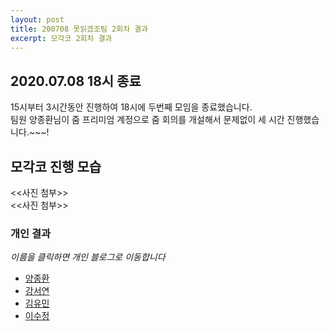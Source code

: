 ```yaml
---
layout: post
title: 200708 못읽겠조팀 2회차 결과
excerpt: 모각코 2회차 결과
---
```

## 2020.07.08 18시 종료
15시부터 3시간동안 진행하여 18시에 두번째 모임을 종료했습니다.  
팀원 양종환님이 줌 프리미엄 계정으로 줌 회의를 개설해서 문제없이 세 시간 진행했습니다.~~~!  

## 모각코 진행 모습
<<사진 첨부>>  
<<사진 첨부>>  

### 개인 결과
*이름을 클릭하면 개인 블로그로 이동합니다*  
- [양종환](https://blog.naver.com/jhy7185/222024836168)  
- [강서연](https://yonniii.github.io/mogakco/mogakco-0202/)
- [김유민](https://yam-cha.tistory.com/60)
- [이수정](https://realcrystal.github.io/mogacko/2020/07/02/mgk_02_b.html)
